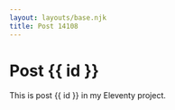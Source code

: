 ```yaml
---
layout: layouts/base.njk
title: Post 14108
---
```


# Post {{ id }}

This is post {{ id }} in my Eleventy project.

